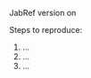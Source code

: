 JabRef version <!-- version as shown in the about box--> on <!-- Windows 10|Ubuntu 14.04|Mac OS X 10.8|... -->
<!-- Hint: If you use a development version (available at http://builds.jabref.org/master/), ensure that you use the latest one. -->

Steps to reproduce:

1. ...
2. ...
3. ...

<!-- If applicable, excerpt of the bibliography file, screenshot, and excerpt of log (available in the error console) -->
